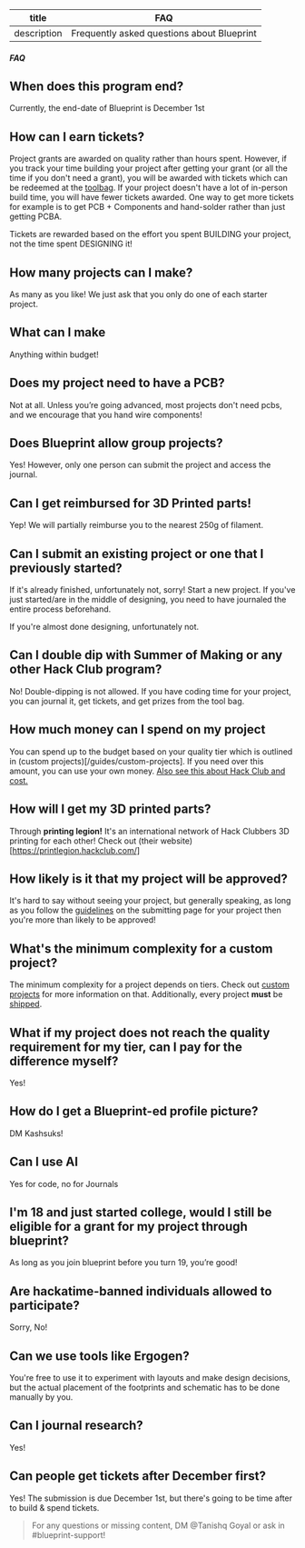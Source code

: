 | title       | FAQ                                        |
| ----------- | ------------------------------------------ |
| description | Frequently asked questions about Blueprint |

##### FAQ

## When does this program end?

Currently, the end-date of Blueprint is December 1st

## How can I earn tickets?

Project grants are awarded on quality rather than hours spent. However, if you track your time building your project after getting your grant (or all the time if you don't need a grant), you will be awarded with tickets which can be redeemed at the [toolbag](/toolbag). If your project doesn't have a lot of in-person build time, you will have fewer tickets awarded. One way to get more tickets for example is to get PCB + Components and hand-solder rather than just getting PCBA.

Tickets are rewarded based on the effort you spent BUILDING your project, not the time spent DESIGNING it!

## How many projects can I make?

As many as you like! We just ask that you only do one of each starter project.

## What can I make

Anything within budget!

## Does my project need to have a PCB?

Not at all. Unless you’re going advanced, most projects don't need pcbs, and we encourage that you hand wire components!

## Does Blueprint allow group projects?

Yes! However, only one person can submit the project and access the journal.

## Can I get reimbursed for 3D Printed parts!

Yep! We will partially reimburse you to the nearest 250g of filament.

## Can I submit an existing project or one that I previously started?

If it's already finished, unfortunately not, sorry! Start a new project.
If you've just started/are in the middle of designing, you need to have journaled the entire process beforehand.

If you're almost done designing, unfortunately not.

## Can I double dip with Summer of Making or any other Hack Club program?

No! Double-dipping is not allowed. If you have coding time for your project, you can journal it, get tickets, and get prizes from the tool bag.

## How much money can I spend on my project

You can spend up to the budget based on your quality tier which is outlined in (custom projects)[/guides/custom-projects]. If you need over this amount, you can use your own money. [Also see this about Hack Club and cost.](/docs/about-cost)

## How will I get my 3D printed parts?

Through **printing legion!** It's an international network of Hack Clubbers 3D printing for each other! Check out (their website)[https://printlegion.hackclub.com/] 

## How likely is it that my project will be approved?

It's hard to say without seeing your project, but generally speaking, as long as you follow the [guidelines](/docs/submission-guidelines) on the submitting page for your project then you're more than likely to be approved!

## What's the minimum complexity for a custom project?

The minimum complexity for a project depends on tiers. Check out [custom projects](/docs/submission-guidelines) for more information on that. Additionally, every project **must** be [shipped](/docs/shipping).

## What if my project does not reach the quality requirement for my tier, can I pay for the difference myself?

Yes!

## How do I get a Blueprint-ed profile picture?

DM Kashsuks!

## Can I use AI

Yes for code, no for Journals

## I'm 18 and just started college, would I still be eligible for a grant for my project through blueprint?

As long as you join blueprint before you turn 19, you’re good!

## Are hackatime-banned individuals allowed to participate?

Sorry, No!

## Can we use tools like Ergogen?

You're free to use it to experiment with layouts and make design decisions, but the actual placement of the footprints and schematic has to be done manually by you.

## Can I journal research?

Yes!

## Can people get tickets after December first?

Yes! The submission is due December 1st, but there's going to be time after to build & spend tickets.

> For any questions or missing content, DM @Tanishq Goyal or ask in #blueprint-support!

